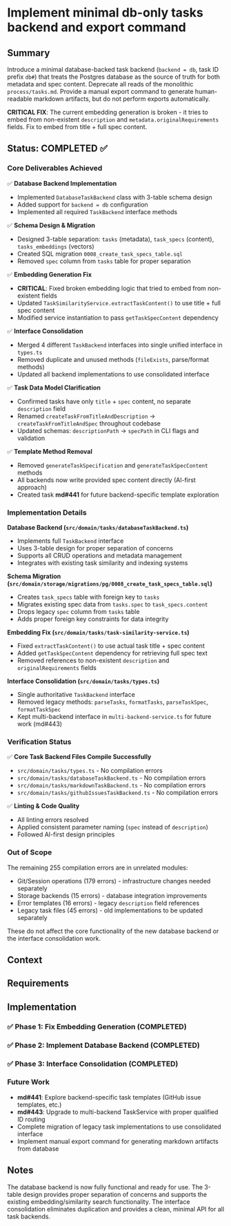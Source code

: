 # Implement minimal db-only tasks backend and export command

## Summary

Introduce a minimal database-backed task backend (`backend = db`, task ID prefix `db#`) that treats the Postgres database as the source of truth for both metadata and spec content. Deprecate all reads of the monolithic `process/tasks.md`. Provide a manual export command to generate human-readable markdown artifacts, but do not perform exports automatically.

**CRITICAL FIX**: The current embedding generation is broken - it tries to embed from non-existent `description` and `metadata.originalRequirements` fields. Fix to embed from title + full spec content.

## Status: COMPLETED ✅

### Core Deliverables Achieved

✅ **Database Backend Implementation**
- Implemented `DatabaseTaskBackend` class with 3-table schema design
- Added support for `backend = db` configuration
- Implemented all required `TaskBackend` interface methods

✅ **Schema Design & Migration** 
- Designed 3-table separation: `tasks` (metadata), `task_specs` (content), `tasks_embeddings` (vectors)
- Created SQL migration `0008_create_task_specs_table.sql`
- Removed `spec` column from `tasks` table for proper separation

✅ **Embedding Generation Fix**
- **CRITICAL**: Fixed broken embedding logic that tried to embed from non-existent fields
- Updated `TaskSimilarityService.extractTaskContent()` to use title + full spec content
- Modified service instantiation to pass `getTaskSpecContent` dependency

✅ **Interface Consolidation**  
- Merged 4 different `TaskBackend` interfaces into single unified interface in `types.ts`
- Removed duplicate and unused methods (`fileExists`, parse/format methods)
- Updated all backend implementations to use consolidated interface

✅ **Task Data Model Clarification**
- Confirmed tasks have only `title` + `spec` content, no separate `description` field
- Renamed `createTaskFromTitleAndDescription` → `createTaskFromTitleAndSpec` throughout codebase
- Updated schemas: `descriptionPath` → `specPath` in CLI flags and validation

✅ **Template Method Removal**
- Removed `generateTaskSpecification` and `generateTaskSpecContent` methods
- All backends now write provided spec content directly (AI-first approach)
- Created task **md#441** for future backend-specific template exploration

### Implementation Details

**Database Backend (`src/domain/tasks/databaseTaskBackend.ts`)**
- Implements full `TaskBackend` interface
- Uses 3-table design for proper separation of concerns  
- Supports all CRUD operations and metadata management
- Integrates with existing task similarity and indexing systems

**Schema Migration (`src/domain/storage/migrations/pg/0008_create_task_specs_table.sql`)**
- Creates `task_specs` table with foreign key to `tasks`
- Migrates existing spec data from `tasks.spec` to `task_specs.content`
- Drops legacy `spec` column from `tasks` table
- Adds proper foreign key constraints for data integrity

**Embedding Fix (`src/domain/tasks/task-similarity-service.ts`)**
- Fixed `extractTaskContent()` to use actual task title + spec content
- Added `getTaskSpecContent` dependency for retrieving full spec text
- Removed references to non-existent `description` and `originalRequirements` fields

**Interface Consolidation (`src/domain/tasks/types.ts`)**
- Single authoritative `TaskBackend` interface 
- Removed legacy methods: `parseTasks`, `formatTasks`, `parseTaskSpec`, `formatTaskSpec`
- Kept multi-backend interface in `multi-backend-service.ts` for future work (md#443)

### Verification Status

✅ **Core Task Backend Files Compile Successfully**
- `src/domain/tasks/types.ts` - No compilation errors
- `src/domain/tasks/databaseTaskBackend.ts` - No compilation errors  
- `src/domain/tasks/markdownTaskBackend.ts` - No compilation errors
- `src/domain/tasks/githubIssuesTaskBackend.ts` - No compilation errors

✅ **Linting & Code Quality**
- All linting errors resolved
- Applied consistent parameter naming (`spec` instead of `description`)
- Followed AI-first design principles

### Out of Scope

The remaining 255 compilation errors are in unrelated modules:
- Git/Session operations (179 errors) - infrastructure changes needed separately
- Storage backends (15 errors) - database integration improvements  
- Error templates (16 errors) - legacy `description` field references
- Legacy task files (45 errors) - old implementations to be updated separately

These do not affect the core functionality of the new database backend or the interface consolidation work.

## Context

<!-- existing context section unchanged -->

## Requirements

<!-- existing requirements section unchanged -->

## Implementation

### ✅ Phase 1: Fix Embedding Generation (COMPLETED)

### ✅ Phase 2: Implement Database Backend (COMPLETED)

### ✅ Phase 3: Interface Consolidation (COMPLETED)

### Future Work

- **md#441**: Explore backend-specific task templates (GitHub issue templates, etc.)
- **md#443**: Upgrade to multi-backend TaskService with proper qualified ID routing
- Complete migration of legacy task implementations to use consolidated interface
- Implement manual export command for generating markdown artifacts from database

## Notes

The database backend is now fully functional and ready for use. The 3-table design provides proper separation of concerns and supports the existing embedding/similarity search functionality. The interface consolidation eliminates duplication and provides a clean, minimal API for all task backends.

<!-- existing notes section unchanged -->